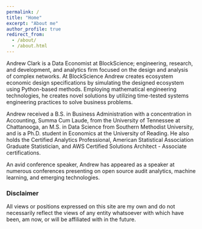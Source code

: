 ```yaml
---
permalink: /
title: "Home"
excerpt: "About me"
author_profile: true
redirect_from:
  - /about/
  - /about.html
---
```

<!-- <img src="images/TopRatedSpeaker_Icon.png" alt=""style="width:200px;height:200px;"> -->
Andrew Clark is a Data Economist at BlockScience; engineering, research, and development, and analytics firm focused on the design and analysis of complex networks. At BlockScience Andrew creates ecosystem economic design specifications by simulating the designed ecosystem using Python-based methods. Employing mathematical engineering technologies, he creates novel solutions by utilizing time-tested systems engineering practices to solve business problems.

Andrew received a B.S. in Business Administration with a concentration in Accounting, Summa Cum Laude, from the University of Tennessee at Chattanooga, an M.S. in Data Science from Southern Methodist University, and is a Ph.D. student in Economics at the University of Reading. He also holds the Certified Analytics Professional, American Statistical Association Graduate Statistician, and AWS Certified Solutions Architect - Associate certifications. 

An avid conference speaker, Andrew has appeared as a speaker at numerous conferences presenting on open source audit analytics, machine learning, and emerging technologies.


### Disclaimer
All views or positions expressed on this site are my own and do not necessarily reflect the views of any entity whatsoever with which have been, am now, or will be affiliated with in the future.
